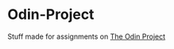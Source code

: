 # Odin-Project
Stuff made for assignments on [The Odin Project](https://www.theodinproject.com/home)
